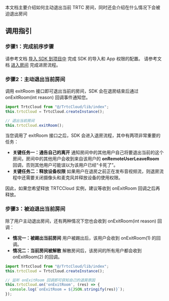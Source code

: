 本文档主要介绍如何主动退出当前 TRTC 房间，同时还会介绍在什么情况下会被迫退出房间

## 调用指引

[](id:step1)
### 步骤1：完成前序步骤

请参考文档 [导入 SDK 到项目中](https://cloud.tencent.com/document/product/647/73371) 完成 SDK 的导入和 App 权限的配置。
请参考文档 [进入房间](https://cloud.tencent.com/document/product/647/74638) 完成进房流程。

[](id:step2)
### 步骤2：主动退出当前房间
调用 exitRoom 接口即可退出当前的房间，SDK 会在退房结束后通过 onExitRoom(int reason) 回调事件通知您。
```javascript
import TrtcCloud from "@/TrtcCloud/lib/index";
this.trtcCloud = TrtcCloud.createInstance();

// 退出当前房间
this.trtcCloud.exitRoom();
```

当您调用了 exitRoom 接口之后，SDK 会进入退房流程，其中有两项非常重要的任务：
- **关键任务一：通告自己的离开**
通知房间中的其他用户自己将要退出当前的这个房间，房间中的其他用户会收到来自该用户的 **onRemoteUserLeaveRoom** 回调，否则其他用户可能误以为该用户已经“卡死了”。
- **关键任务二：释放设备权限**
如果用户在退房之前正在发布音视频流，则退房流程中还需要关闭摄像头和麦克风并释放设备的使用权限。

因此，如果您希望释放 TRTCCloud 实例，建议等收到 onExitRoom 回调之后再释放。

[](id:step3)
### 步骤3：被迫退出当前房间
除了用户主动退出房间，还有两种情况下您也会收到 onExitRoom(int reason) 回调：
- **情况一：被踢出当前房间**
用户被踢出后，该用户会收到 onExitRoom(1) 的回调。
- **情况二：当前房间被解散**
解散房间后，该房间的所有用户都会收到 onExitRoom(2) 的回调。

```javascript
import TrtcCloud from "@/TrtcCloud/lib/index";
this.trtcCloud = TrtcCloud.createInstance();

// 监听 onExitRoom 回调即可获知自己的退房原因
this.trtcCloud.on('onExitRoom', (res) => {
  console.log(`onExitRoom = ${JSON.stringify(res)}`);
});
```
